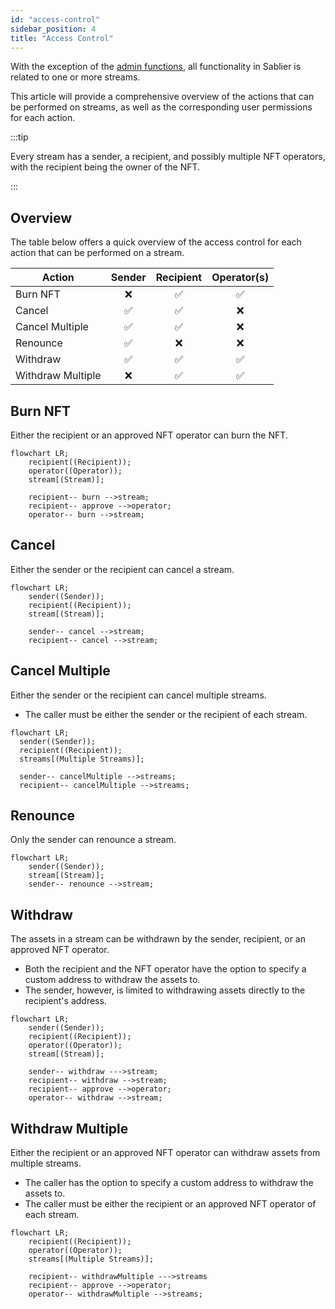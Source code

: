 ```yaml
---
id: "access-control"
sidebar_position: 4
title: "Access Control"
---
```


With the exception of the [admin functions](/docs/concepts/05-admin.md), all functionality in Sablier is related to one
or more streams.

This article will provide a comprehensive overview of the actions that can be performed on streams, as well as the
corresponding user permissions for each action.

:::tip

Every stream has a sender, a recipient, and possibly multiple NFT operators, with the recipient being the owner of the
NFT.

:::

## Overview

The table below offers a quick overview of the access control for each action that can be performed on a stream.

| Action            | Sender | Recipient | Operator(s) |
| ----------------- | :----: | :-------: | :---------: |
| Burn NFT          |   ❌   |    ✅     |     ✅      |
| Cancel            |   ✅   |    ✅     |     ❌      |
| Cancel Multiple   |   ✅   |    ✅     |     ❌      |
| Renounce          |   ✅   |    ❌     |     ❌      |
| Withdraw          |   ✅   |    ✅     |     ✅      |
| Withdraw Multiple |   ❌   |    ✅     |     ✅      |

## Burn NFT

Either the recipient or an approved NFT operator can burn the NFT.

```mermaid
flowchart LR;
    recipient((Recipient));
    operator((Operator));
    stream[(Stream)];

    recipient-- burn -->stream;
    recipient-- approve -->operator;
    operator-- burn -->stream;
```

## Cancel

Either the sender or the recipient can cancel a stream.

```mermaid
flowchart LR;
    sender((Sender));
    recipient((Recipient));
    stream[(Stream)];

    sender-- cancel -->stream;
    recipient-- cancel -->stream;
```

## Cancel Multiple

Either the sender or the recipient can cancel multiple streams.

- The caller must be either the sender or the recipient of each stream.

```mermaid
flowchart LR;
  sender((Sender));
  recipient((Recipient));
  streams[(Multiple Streams)];

  sender-- cancelMultiple -->streams;
  recipient-- cancelMultiple -->streams;
```

## Renounce

Only the sender can renounce a stream.

```mermaid
flowchart LR;
    sender((Sender));
    stream[(Stream)];
    sender-- renounce -->stream;
```

## Withdraw

The assets in a stream can be withdrawn by the sender, recipient, or an approved NFT operator.

- Both the recipient and the NFT operator have the option to specify a custom address to withdraw the assets to.
- The sender, however, is limited to withdrawing assets directly to the recipient's address.

```mermaid
flowchart LR;
    sender((Sender));
    recipient((Recipient));
    operator((Operator));
    stream[(Stream)];

    sender-- withdraw --->stream;
    recipient-- withdraw -->stream;
    recipient-- approve -->operator;
    operator-- withdraw -->stream;
```

## Withdraw Multiple

Either the recipient or an approved NFT operator can withdraw assets from multiple streams.

- The caller has the option to specify a custom address to withdraw the assets to.
- The caller must be either the recipient or an approved NFT operator of each stream.

```mermaid
flowchart LR;
    recipient((Recipient));
    operator((Operator));
    streams[(Multiple Streams)];

    recipient-- withdrawMultiple --->streams
    recipient-- approve -->operator;
    operator-- withdrawMultiple -->streams;
```
